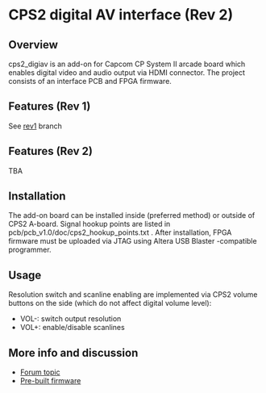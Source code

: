 CPS2 digital AV interface (Rev 2)
==============

Overview
--------------------------
cps2_digiav is an add-on for Capcom CP System II arcade board which enables digital video and audio output via HDMI connector. The project consists of an interface PCB and FPGA firmware.

Features (Rev 1)
--------------------------
See [rev1](tree/rev1) branch

Features (Rev 2)
--------------------------
TBA

Installation
--------------------------
The add-on board can be installed inside (preferred method) or outside of CPS2 A-board. Signal hookup points are listed in pcb/pcb_v1.0/doc/cps2_hookup_points.txt . After installation, FPGA firmware must be uploaded via JTAG using Altera USB Blaster -compatible programmer.

Usage
--------------------------
Resolution switch and scanline enabling are implemented via CPS2 volume buttons on the side (which do not affect digital volume level):
* VOL-: switch output resolution
* VOL+: enable/disable scanlines

More info and discussion
--------------------------
* [Forum topic](http://shmups.system11.org/viewtopic.php?f=6&t=59479&p=1266977)
* [Pre-built firmware](https://www.niksula.hut.fi/~mhiienka/cps2_digiav/fw/)
